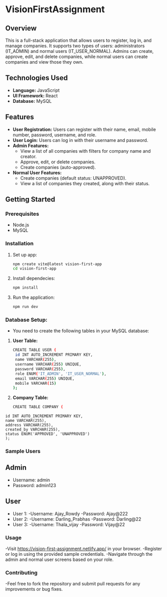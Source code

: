 # VisionFirstAssignment

## Overview

This is a full-stack application that allows users to register, log in, and manage companies. It supports two types of users: administrators (IT_ADMIN) and normal users (IT_USER_NORMAL). Admins can create, approve, edit, and delete companies, while normal users can create companies and view those they own.

## Technologies Used

- **Language:** JavaScript
- **UI Framework:** React
- **Database:** MySQL

## Features

- **User Registration:** Users can register with their name, email, mobile number, password, username, and role.
- **User Login:** Users can log in with their username and password.
- **Admin Features:**
  - View a list of all companies with filters for company name and creator.
  - Approve, edit, or delete companies.
  - Create companies (auto-approved).
- **Normal User Features:**
  - Create companies (default status: UNAPPROVED).
  - View a list of companies they created, along with their status.

## Getting Started

### Prerequisites

- Node.js
- MySQL

### Installation
1. Set up app:
   ```bash
   npm create vite@latest vision-first-app
   cd vision-first-app
2. Install dependecies:
   ```bash
   npm install
3. Run the application:
   ```bash
   npm run dev

### Database Setup:
- You need to create the following tables in your MySQL database:
1. **User Table:**
   ```bash
   CREATE TABLE USER (
    id INT AUTO_INCREMENT PRIMARY KEY,
    name VARCHAR(255),
    username VARCHAR(255) UNIQUE,
    password VARCHAR(255),
    role ENUM('IT_ADMIN', 'IT_USER_NORMAL'),
    email VARCHAR(255) UNIQUE,
    mobile VARCHAR(15)
   );
  2. **Company Table:**
     ```bash
     CREATE TABLE COMPANY (
    id INT AUTO_INCREMENT PRIMARY KEY,
    name VARCHAR(255),
    address VARCHAR(255),
    created_by VARCHAR(255),
    status ENUM('APPROVED', 'UNAPPROVED')
    );

### Sample Users
## Admin
- Username: admin
- Password: admin123

## User
- User 1:
  -Username: Ajay_Rowdy
  -Password: Ajay@222
- User 2:
  -Username: Darling_Prabhas
  -Password: Darling@22
- User 3:
  -Username: Thala_vijay
  -Password: Vijay@22

### Usage
  -Visit https://vision-first-assignment.netlify.app/ in your browser.
  -Register or log in using the provided sample credentials.
  -Navigate through the admin and normal user screens based on your role.
  
### Contributing
  -Feel free to fork the repository and submit pull requests for any improvements or bug fixes.
